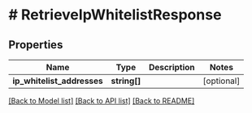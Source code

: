 # # RetrieveIpWhitelistResponse

## Properties

Name | Type | Description | Notes
------------ | ------------- | ------------- | -------------
**ip_whitelist_addresses** | **string[]** |  | [optional]

[[Back to Model list]](../../README.md#models) [[Back to API list]](../../README.md#endpoints) [[Back to README]](../../README.md)
